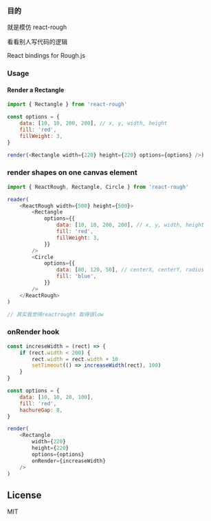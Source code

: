 ### 目的

就是模仿 react-rough

看看别人写代码的逻辑

React bindings for Rough.js

### Usage

#### Render a Rectangle

```js
import { Rectangle } from 'react-rough'

const options = {
	data: [10, 10, 200, 200], // x, y, width, height
	fill: 'red',
	fillWeight: 3,
}

render(<Rectangle width={220} height={220} options={options} />)
```

### render shapes on one canvas element

```js
import { ReactRough, Rectangle, Circle } from 'react-rough'

reader(
	<ReactRough width={500} height={500}>
		<Rectangle
			options={{
				data: [10, 10, 200, 200], // x, y, width, height
				fill: 'red',
				fillWeight: 3,
			}}
		/>
		<Circle
			options={{
				data: [80, 120, 50], // centerX, centerY, radius
				fill: 'blue',
			}}
		/>
	</ReactRough>
)

// 其实我觉得reactrought 取得很low
```

### onRender hook

```js
const increseWidth = (rect) => {
	if (rect.width < 200) {
		rect.width = rect.width + 10
		setTimeout(() => increaseWidth(rect), 100)
	}
}

const options = {
	data: [10, 10, 20, 100],
	fill: 'red',
	hachureGap: 8,
}

render(
	<Rectangle
		width={220}
		height={220}
		options={options}
		onRender={increaseWidth}
	/>
)
```

## License

MIT
